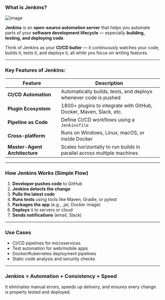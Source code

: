###  What is Jenkins?


![image](https://github.com/user-attachments/assets/d8978c99-e05f-4009-8fcd-18ab20f4b34f)


**Jenkins** is an **open-source automation server** that helps you automate parts of your **software development lifecycle** — especially **building, testing, and deploying code**.

Think of Jenkins as your **CI/CD butler** — it continuously watches your code, builds it, tests it, and deploys it, all while you focus on writing features.

---

###  Key Features of Jenkins:

| Feature                       | Description                                                            |
| ----------------------------- | ---------------------------------------------------------------------- |
| **CI/CD Automation**          | Automatically builds, tests, and deploys whenever code is pushed       |
| **Plugin Ecosystem**          | 1800+ plugins to integrate with GitHub, Docker, Maven, Slack, etc.     |
| **Pipeline as Code**          | Define CI/CD workflows using a `Jenkinsfile`                           |
| **Cross-platform**            | Runs on Windows, Linux, macOS, or inside Docker                        |
| **Master-Agent Architecture** | Scales horizontally to run builds in parallel across multiple machines |

---

###  How Jenkins Works (Simple Flow)

1. **Developer pushes code** to GitHub
2. **Jenkins detects the change**
3. **Pulls the latest code**
4. **Runs tests** using tools like Maven, Gradle, or pytest
5. **Packages the app** (e.g., .jar, Docker image)
6. **Deploys** it to servers or cloud
7. **Sends notifications** (email, Slack)

---

###  Use Cases

* CI/CD pipelines for microservices
* Test automation for web/mobile apps
* Docker/Kubernetes deployment pipelines
* Static code analysis and security checks

---

###  Jenkins = Automation + Consistency + Speed

It eliminates manual errors, speeds up delivery, and ensures every change is properly tested and deployed.


